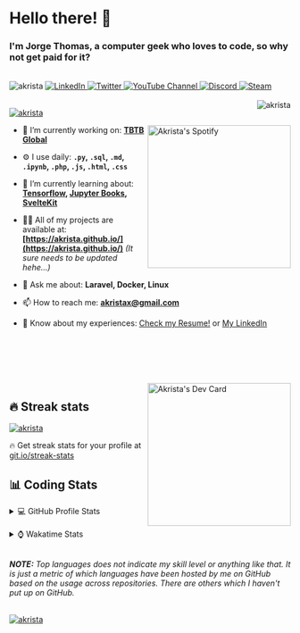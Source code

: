 # Hello there! 👋

### I'm Jorge Thomas, a computer geek who loves to code, so why not get paid for it?

</br>

<div align="left">
<img src="https://komarev.com/ghpvc/?username=akrista&label=Profile%20views&color=0e75b6&style=flat" alt="akrista" />
  <a href="https://www.linkedin.com/in/akrista/">
    <img
      src="https://img.shields.io/static/v1?logo=linkedin&style=flat&color=0072b1&label=LinkedIn&message=%E2%9B%B3"
      alt="LinkedIn"
    />
  </a>
  <a href="https://twitter.com/akristax">
    <img
      src="https://img.shields.io/twitter/follow/akristax?label=Twitter&logo=twitter&style=flat&color=0072b1&logoColor=ffffff"
      alt="Twitter"
    />
  </a>
    <a href="https://twitter.com/akristax">
<img alt="YouTube Channel" src="https://img.shields.io/youtube/channel/subscribers/UCXJa_ZGSEtalwFNbsupmjtg?style=flat&color=0072b1&logoColor=ffffff&logo=youtube&label=Youtube">
  </a>
      <a href="https://discordapp.com/users/Akrista#1410">
<img alt="Discord" src="https://img.shields.io/discord/354241190947717120?style=flat&color=0072b1&logoColor=ffffff&logo=discord&label=Discord">
  </a>
    <a href="https://steamcommunity.com/id/akrista/">
    <img
      src="https://img.shields.io/static/v1?logo=steam&style=flat&color=0072b1&label=Steam&message=%CE%BB"
      alt="Steam"
    />
  </a>
  </br>
  </br>
  <a href="https://discordapp.com/users/Akrista#1410">
  <img align="right" src="https://lanyard.cnrad.dev/api/130525871277735937" alt="akrista" />
  </a>

  <p align="left">
  <a href="https://github.com/ryo-ma/github-profile-trophy">
  <img src="https://github-profile-trophy.vercel.app/?username=akrista&theme=gruvbox&no-bg=true&row=2&column=3&no-frame=true" alt="akrista" />
  </a>
  </p>

  <a href="https://spotify-github-profile.vercel.app/api/view?uid=21ca7hmfvx4lpeb37y7fs2vpq&redirect=true" target="_blank">
<img
      width="256"
      align="right"
      src="https://spotify-github-profile.vercel.app/api/view?uid=21ca7hmfvx4lpeb37y7fs2vpq&cover_image=true&theme=default&show_offline=false&bar_color=53b14f&bar_color_cover=false"
      alt="Akrista's Spotify"
    />
</a>

- 🔭 I’m currently working on: **[TBTB Global](https://tbtb.global/)**

- ⚙️ I use daily: **`.py`, `.sql`, `.md`, `.ipynb`, `.php`, `.js`, `.html`, `.css`**

- 🌱 I’m currently learning about: **[Tensorflow](https://www.tensorflow.org/), [Jupyter Books](https://jupyterbook.org/en/stable/intro.html), [SvelteKit](https://kit.svelte.dev/)**

- 👨‍💻 All of my projects are available at: **[https://akrista.github.io/](https://akrista.github.io/)** _(It sure needs to be updated hehe...)_

- 💬 Ask me about: **Laravel, Docker, Linux**

- 📫 How to reach me: **akristax@gmail.com**

- 📄 Know about my experiences: [Check my Resume!](https://drive.google.com/file/d/1HGJWLsQuW9MU1iBDew3fPABiCMs2JHMj/view?usp=sharing) or [My LinkedIn](https://linkedin.com/in/akrista/)

</br>
</br>
</br>
</br>
</br>

  <a href="https://app.daily.dev/akrista" target="_blank">
    <img
      width="256"
      align="right"
      src="https://api.daily.dev/devcards/2287075d79584a318146e601cf17d7b9.png?r=4rw"
      alt="Akrista's Dev Card"
    />
  </a>

## 🔥 Streak stats

<a href="https://github.com/DenverCoder1/github-readme-streak-stats">
<img src="https://github-readme-streak-stats.herokuapp.com/?user=akrista&theme=gruvbox" alt="akrista" />
</a>

<p>🔥 Get streak stats for your profile at <a href="https://git.io/streak-stats">git.io/streak-stats</a></p>

## 📊 Coding Stats

<details>
<summary>💻 GitHub Profile Stats</summary>

</br>

<a href="https://github.com/anuraghazra/github-readme-stats">
<img src="https://github-readme-stats.vercel.app/api?username=akrista&show_icons=true&locale=en&theme=gruvbox" alt="Akrista's Github Stats" />
</a>

<a href="https://github.com/anuraghazra/github-readme-stats">
<img src="https://github-readme-stats.vercel.app/api/top-langs?username=akrista&show_icons=true&locale=en&layout=demo&theme=gruvbox" alt="Most Used Languages" />
</a>

</details>

</br>

<details>
<summary>⌚ Wakatime Stats</summary>

</br>

<a href="https://github.com/anuraghazra/github-readme-stats">
<img src="https://github-readme-stats.vercel.app/api/wakatime?username=akrista&show_icons=true&locale=en&layout=compact&theme=gruvbox" alt="akrista" />
</a>

</br>

<!--START_SECTION:waka-->
![Code Time](http://img.shields.io/badge/Code%20Time-436%20hrs%209%20mins-blue)

![Lines of code](https://img.shields.io/badge/From%20Hello%20World%20I%27ve%20Written-1%20Million%20lines%20of%20code-blue)

**🐱 My GitHub Data** 

> 🏆 566 Contributions in the Year 2022
 > 
> 📦 174.7 kB Used in GitHub's Storage 
 > 
> 💼 Opted to Hire
 > 
> 📜 24 Public Repositories 
 > 
> 🔑 20 Private Repositories  
 > 
**I'm an Early 🐤** 

```text
🌞 Morning    129 commits    █████░░░░░░░░░░░░░░░░░░░░   22.51% 
🌆 Daytime    271 commits    ███████████░░░░░░░░░░░░░░   47.29% 
🌃 Evening    163 commits    ███████░░░░░░░░░░░░░░░░░░   28.45% 
🌙 Night      10 commits     ░░░░░░░░░░░░░░░░░░░░░░░░░   1.75%

```
📅 **I'm Most Productive on Monday** 

```text
Monday       102 commits    ████░░░░░░░░░░░░░░░░░░░░░   17.8% 
Tuesday      99 commits     ████░░░░░░░░░░░░░░░░░░░░░   17.28% 
Wednesday    84 commits     ███░░░░░░░░░░░░░░░░░░░░░░   14.66% 
Thursday     85 commits     ███░░░░░░░░░░░░░░░░░░░░░░   14.83% 
Friday       61 commits     ██░░░░░░░░░░░░░░░░░░░░░░░   10.65% 
Saturday     60 commits     ██░░░░░░░░░░░░░░░░░░░░░░░   10.47% 
Sunday       82 commits     ███░░░░░░░░░░░░░░░░░░░░░░   14.31%

```


📊 **This Week I Spent My Time On** 

```text
⌚︎ Time Zone: America/Caracas

💬 Programming Languages: 
Other                    3 hrs 37 mins       ████████░░░░░░░░░░░░░░░░░   32.41% 
Svelte                   1 hr 57 mins        ████░░░░░░░░░░░░░░░░░░░░░   17.57% 
Python                   1 hr 49 mins        ████░░░░░░░░░░░░░░░░░░░░░   16.36% 
Lua                      1 hr 48 mins        ████░░░░░░░░░░░░░░░░░░░░░   16.13% 
SQL                      51 mins             ██░░░░░░░░░░░░░░░░░░░░░░░   7.66%

🔥 Editors: 
VS Code                  7 hrs 57 mins       █████████████████░░░░░░░░   71.25% 
Neovim                   1 hr 44 mins        ████░░░░░░░░░░░░░░░░░░░░░   15.58% 
Excel                    47 mins             █░░░░░░░░░░░░░░░░░░░░░░░░   7.1% 
Word                     24 mins             █░░░░░░░░░░░░░░░░░░░░░░░░   3.61% 
Visual Studio            16 mins             ░░░░░░░░░░░░░░░░░░░░░░░░░   2.46%

💻 Operating System: 
Linux                    6 hrs 22 mins       ██████████████░░░░░░░░░░░   57.1% 
Windows                  4 hrs 47 mins       ██████████░░░░░░░░░░░░░░░   42.9%

```

**I Mostly Code in JavaScript** 

```text
JavaScript               13 repos            █████████░░░░░░░░░░░░░░░░   39.39% 
Shell                    3 repos             ██░░░░░░░░░░░░░░░░░░░░░░░   9.09% 
HTML                     3 repos             ██░░░░░░░░░░░░░░░░░░░░░░░   9.09% 
CSS                      3 repos             ██░░░░░░░░░░░░░░░░░░░░░░░   9.09% 
PowerShell               2 repos             █░░░░░░░░░░░░░░░░░░░░░░░░   6.06%

```



 Last Updated on 10/11/2022 00:29:16 UTC
<!--END_SECTION:waka-->

**These Readme stats are generated using github action [awesome-readme-stats](https://github.com/anmol098/waka-readme-stats)**

</details>

</br>

_**NOTE:** Top languages does not indicate my skill level or anything like that. It is just a metric of which languages have been hosted by me on GitHub based on the usage across repositories. There are others which I haven't put up on GitHub._

</br>

<a href="https://github.com/ashutosh00710/github-readme-activity-graph">
<img src="https://activity-graph.herokuapp.com/graph?username=Akrista&theme=gruvbox" alt="akrista" />
</a>
